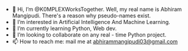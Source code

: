 - 👋 Hi, I’m @K0MPLEXWorksTogether. Well, my real name is Abhiram Mangipudi. There's a reason why pseudo-names exist. 
- 👀 I’m interested in Artificial Intelligence And Machine Learning.
- 🌱 I’m currently learning Python, Web dev.
- 💞️ I’m looking to collaborate on any real - time Python project.
- 📫 How to reach me: mail me at abhirammangipudi03@gmail.com

<!---
K0MPLEXWorksTogether/K0MPLEXWorksTogether is a ✨ special ✨ repository because its `README.md` (this file) appears on your GitHub profile.
You can click the Preview link to take a look at your changes.
--->
